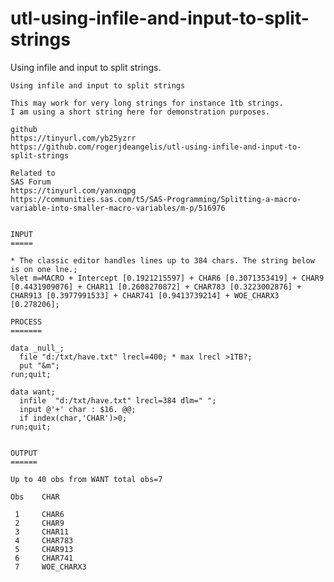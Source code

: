 # utl-using-infile-and-input-to-split-strings
Using infile and input to split strings.

    Using infile and input to split strings

    This may work for very long strings for instance 1tb strings.
    I am using a short string here for demonstration purposes.

    github
    https://tinyurl.com/yb25yzrr
    https://github.com/rogerjdeangelis/utl-using-infile-and-input-to-split-strings

    Related to
    SAS Forum
    https://tinyurl.com/yanxnqpg
    https://communities.sas.com/t5/SAS-Programming/Splitting-a-macro-variable-into-smaller-macro-variables/m-p/516976


    INPUT
    =====

    * The classic editor handles lines up to 384 chars. The string below is on one lne.;
    %let m=MACRO + Intercept [0.1921215597] + CHAR6 [0.3071353419] + CHAR9 [0.4431909076] + CHAR11 [0.2608270872] + CHAR783 [0.3223002876] + CHAR913 [0.3977991533] + CHAR741 [0.9413739214] + WOE_CHARX3 [0.278206];

    PROCESS
    =======

    data _null_;
      file "d:/txt/have.txt" lrecl=400; * max lrecl >1TB?;
      put "&m";
    run;quit;

    data want;
      infile  "d:/txt/have.txt" lrecl=384 dlm=" ";
      input @'+' char : $16. @@;
      if index(char,'CHAR')>0;
    run;quit;


    OUTPUT
    ======

    Up to 40 obs from WANT total obs=7

    Obs    CHAR

     1     CHAR6
     2     CHAR9
     3     CHAR11
     4     CHAR783
     5     CHAR913
     6     CHAR741
     7     WOE_CHARX3

